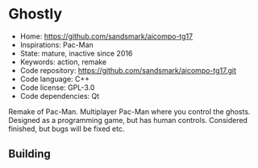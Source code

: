 # Ghostly

- Home: https://github.com/sandsmark/aicompo-tg17
- Inspirations: Pac-Man
- State: mature, inactive since 2016
- Keywords: action, remake
- Code repository: https://github.com/sandsmark/aicompo-tg17.git
- Code language: C++
- Code license: GPL-3.0
- Code dependencies: Qt

Remake of Pac-Man.
Multiplayer Pac-Man where you control the ghosts. Designed as a programming game, but has human controls. Considered finished, but bugs will be fixed etc.

## Building
